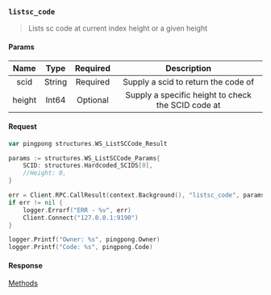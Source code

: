 ### `listsc_code`

> Lists sc code at current index height or a given height

#### Params

|Name|Type|Required|Description|
|:--:|:--:|:------:|:---------:|
|scid|String|Required|Supply a scid to return the code of|
|height|Int64|Optional|Supply a specific height to check the SCID code at|

#### Request

```go
var pingpong structures.WS_ListSCCode_Result

params := structures.WS_ListSCCode_Params{
    SCID: structures.Hardcoded_SCIDS[0],
    //Height: 0,
}

err = Client.RPC.CallResult(context.Background(), "listsc_code", params, &pingpong)
if err != nil {
    logger.Errorf("ERR - %v", err)
    Client.Connect("127.0.0.1:9190")
}

logger.Printf("Owner: %s", pingpong.Owner)
logger.Printf("Code: %s", pingpong.Code)
```

#### Response

[Methods](../README.md#methods)